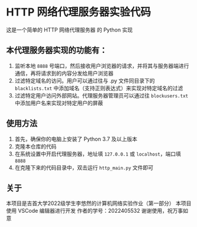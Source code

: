 # HTTP 网络代理服务器实验代码

这是一个简单的 HTTP 网络代理服务器 的 Python 实现

## 本代理服务器实现的功能有：

1. 监听本地 `8888` 号端口，然后接收用户浏览器的请求，并将其与服务器端进行通信，再将请求到的内容分发给用户浏览器
2. 过滤特定域名的访问。用户可以通过往与 .py 文件同目录下的 `blacklists.txt` 中添加域名（支持正则表达式）来实现对特定域名的过滤
3. 过滤特定用户访问外部网站。代理服务器管理员可以通过往 `blockusers.txt` 中添加用户名来实现对特定用户的屏蔽

## 使用方法

1. 首先，确保你的电脑上安装了 Python 3.7 及以上版本
2. 克隆本仓库的代码
3. 在系统设置中开启代理服务器，地址填 `127.0.0.1` 或 `localhost`，端口填 `8888`
4. 在克隆下来的代码目录中，双击运行 `http_main.py` 文件即可

## 关于

本项目是吉首大学2022级学生李悠然的计算机网络实验作业（第一部分）
本项目使用 VSCode 编辑器进行开发
作者的学号：2022405532
谢谢使用，祝万事如意